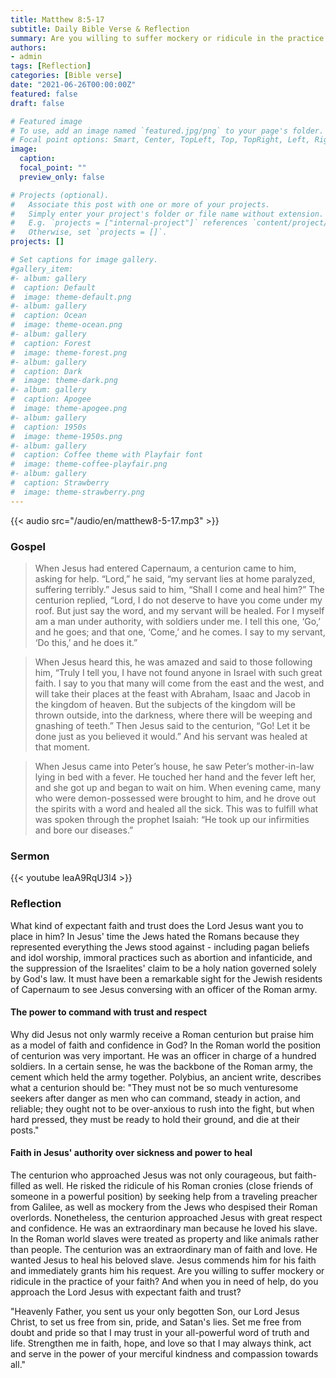 ```yaml
---
title: Matthew 8:5-17
subtitle: Daily Bible Verse & Reflection
summary: Are you willing to suffer mockery or ridicule in the practice of your faith? And when you in need of help, do you approach the Lord Jesus with expectant faith and trust?
authors:
- admin
tags: [Reflection]
categories: [Bible verse]
date: "2021-06-26T00:00:00Z"
featured: false
draft: false

# Featured image
# To use, add an image named `featured.jpg/png` to your page's folder.
# Focal point options: Smart, Center, TopLeft, Top, TopRight, Left, Right, BottomLeft, Bottom, BottomRight
image:
  caption:
  focal_point: ""
  preview_only: false

# Projects (optional).
#   Associate this post with one or more of your projects.
#   Simply enter your project's folder or file name without extension.
#   E.g. `projects = ["internal-project"]` references `content/project/deep-learning/index.md`.
#   Otherwise, set `projects = []`.
projects: []

# Set captions for image gallery.
#gallery_item:
#- album: gallery
#  caption: Default
#  image: theme-default.png
#- album: gallery
#  caption: Ocean
#  image: theme-ocean.png
#- album: gallery
#  caption: Forest
#  image: theme-forest.png
#- album: gallery
#  caption: Dark
#  image: theme-dark.png
#- album: gallery
#  caption: Apogee
#  image: theme-apogee.png
#- album: gallery
#  caption: 1950s
#  image: theme-1950s.png
#- album: gallery
#  caption: Coffee theme with Playfair font
#  image: theme-coffee-playfair.png
#- album: gallery
#  caption: Strawberry
#  image: theme-strawberry.png
---
```


{{< audio src="/audio/en/matthew8-5-17.mp3" >}}

### Gospel
> When Jesus had entered Capernaum, a centurion came to him, asking for help. “Lord,” he said, “my servant lies at home paralyzed, suffering terribly.” Jesus said to him, “Shall I come and heal him?” The centurion replied, “Lord, I do not deserve to have you come under my roof. But just say the word, and my servant will be healed. For I myself am a man under authority, with soldiers under me. I tell this one, ‘Go,’ and he goes; and that one, ‘Come,’ and he comes. I say to my servant, ‘Do this,’ and he does it.”

> When Jesus heard this, he was amazed and said to those following him, “Truly I tell you, I have not found anyone in Israel with such great faith. I say to you that many will come from the east and the west, and will take their places at the feast with Abraham, Isaac and Jacob in the kingdom of heaven. But the subjects of the kingdom will be thrown outside, into the darkness, where there will be weeping and gnashing of teeth.” Then Jesus said to the centurion, “Go! Let it be done just as you believed it would.” And his servant was healed at that moment.

> When Jesus came into Peter’s house, he saw Peter’s mother-in-law lying in bed with a fever. He touched her hand and the fever left her, and she got up and began to wait on him. When evening came, many who were demon-possessed were brought to him, and he drove out the spirits with a word and healed all the sick. This was to fulfill what was spoken through the prophet Isaiah: “He took up our infirmities and bore our diseases.”

### Sermon
{{< youtube leaA9RqU3l4 >}}

### Reflection
What kind of expectant faith and trust does the Lord Jesus want you to place in him? In Jesus' time the Jews hated the Romans because they represented everything the Jews stood against - including pagan beliefs and idol worship, immoral practices such as abortion and infanticide, and the suppression of the Israelites' claim to be a holy nation governed solely by God's law. It must have been a remarkable sight for the Jewish residents of Capernaum to see Jesus conversing with an officer of the Roman army.

#### The power to command with trust and respect
Why did Jesus not only warmly receive a Roman centurion but praise him as a model of faith and confidence in God? In the Roman world the position of centurion was very important. He was an officer in charge of a hundred soldiers. In a certain sense, he was the backbone of the Roman army, the cement which held the army together. Polybius, an ancient write, describes what a centurion should be: "They must not be so much venturesome seekers after danger as men who can command, steady in action, and reliable; they ought not to be over-anxious to rush into the fight, but when hard pressed, they must be ready to hold their ground, and die at their posts."

#### Faith in Jesus' authority over sickness and power to heal
The centurion who approached Jesus was not only courageous, but faith-filled as well. He risked the ridicule of his Roman cronies (close friends of someone in a powerful position) by seeking help from a traveling preacher from Galilee, as well as mockery from the Jews who despised their Roman overlords. Nonetheless, the centurion approached Jesus with great respect and confidence. He was an extraordinary man because he loved his slave. In the Roman world slaves were treated as property and like animals rather than people. The centurion was an extraordinary man of faith and love. He wanted Jesus to heal his beloved slave. Jesus commends him for his faith and immediately grants him his request. Are you willing to suffer mockery or ridicule in the practice of your faith? And when you in need of help, do you approach the Lord Jesus with expectant faith and trust?

"Heavenly Father, you sent us your only begotten Son, our Lord Jesus Christ, to set us free from sin, pride, and Satan's lies. Set me free from doubt and pride so that I may trust in your all-powerful word of truth and life. Strengthen me in faith, hope, and love so that  I may always think, act and serve in the power of your merciful kindness and compassion towards all."
